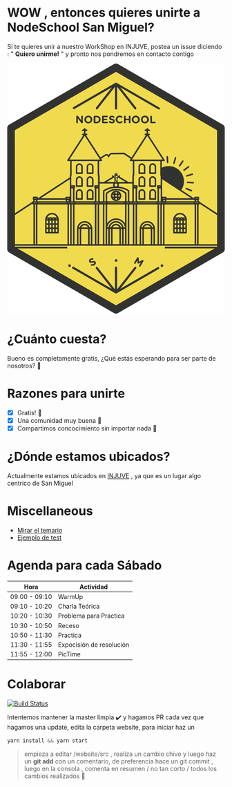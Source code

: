 # WOW , entonces quieres unirte a NodeSchool San Miguel?
Si te quieres unir a nuestro WorkShop en INJUVE, postea un issue diciendo : " __Quiero unirme!__ " y pronto nos pondremos en contacto contigo

![](./logo.svg)

# ¿Cuánto cuesta?
Bueno es completamente gratis, ¿Qué estás esperando para ser parte de nosotros? :dancer:

# Razones para unirte
- [x] Gratis! :see_no_evil:
- [x] Una comunidad muy buena :nail_care:
- [x] Compartimos concocimiento sin importar nada :information_desk_person:

# ¿Dónde estamos ubicados?
Actualmente estamos ubicados en [INJUVE](https://www.google.com/maps/place/Injuve+Swimming+Pool/@13.4805052,-88.1763071,17z/data=!3m1!4b1!4m5!3m4!1s0x8f7b2a7a14f8d5c3:0x385d67c125f3654!8m2!3d13.4805052!4d-88.1741184)
, ya que es un lugar algo centrico de San Miguel

# Miscellaneous
- [Mirar el temario](temario.md)
- [Ejemplo de test](tests.md)

# Agenda para cada Sábado

| Hora | Actividad |
|-|-|
| 09:00 - 09:10| WarmUp|
| 09:10 - 10:20| Charla Teórica|
| 10:20 - 10:30| Problema para Practica|
| 10:30 - 10:50| Receso|
| 10:50 - 11:30| Practica
| 11:30 - 11:55| Expocisión de resolución|
| 11:55 - 12:00| PicTime|

# Colaborar
[![Build Status](https://travis-ci.org/nodeschool/sanmiguel.svg?branch=master)](https://travis-ci.org/nodeschool/sanmiguel)

Intentemos mantener la master limpia :heavy_check_mark: y hagamos PR cada vez que hagamos una update, edita la carpeta website, para iniciar haz un

```javascript
yarn install && yarn start
```

> empieza a editar /website/src , realiza un cambio chivo y luego haz un __git add__ con un comentario, de preferencia hace un git commit , luego en la consola , comenta en resumen / no tan corto / todos los cambios realizados :rocket:
